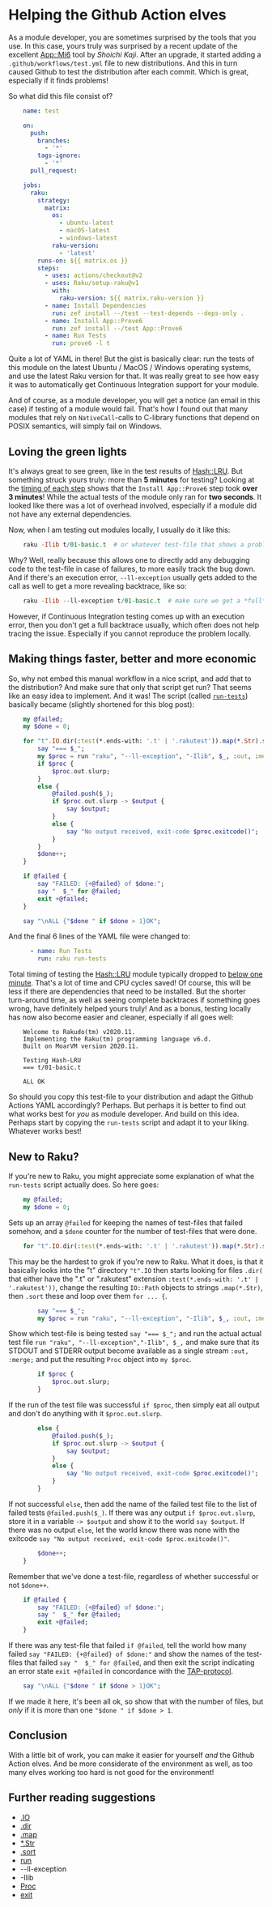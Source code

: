Helping the Github Action elves
===============================

As a module developer, you are sometimes surprised by the tools that you use.  In this case, yours truly was surprised by a recent update of the excellent [App::Mi6](https://modules.raku.org/dist/App::Mi6:cpan:SKAJI) tool by *Shoichi Kaji*.  After an upgrade, it started adding a `.github/workflows/test.yml` file to new distributions.  And this in turn caused Github to test the distribution after each commit.  Which is great, especially if it finds problems!

So what did this file consist of?

```yaml
    name: test

    on:
      push:
        branches:
          - '*'
        tags-ignore:
          - '*'
      pull_request:

    jobs:
      raku:
        strategy:
          matrix:
            os:
              - ubuntu-latest
              - macOS-latest
              - windows-latest
            raku-version:
              - 'latest'
        runs-on: ${{ matrix.os }}
        steps:
          - uses: actions/checkout@v2
          - uses: Raku/setup-raku@v1
            with:
              raku-version: ${{ matrix.raku-version }}
          - name: Install Dependencies
            run: zef install --/test --test-depends --deps-only .
          - name: Install App::Prove6
            run: zef install --/test App::Prove6
          - name: Run Tests
            run: prove6 -l t
```

Quite a lot of YAML in there!  But the gist is basically clear: run the tests of this module on the latest Ubuntu / MacOS / Windows operating systems, and use the latest Raku version for that.  It was really great to see how easy it was to automatically get Continuous Integration support for your module.

And of course, as a module developer, you will get a notice (an email in this case) if testing of a module would fail.  That's how I found out that many modules that rely on `NativeCall`-calls to C-library functions that depend on POSIX semantics, will simply fail on Windows.

Loving the green lights
-----------------------
It's always great to see green, like in the test results of [Hash::LRU](https://github.com/lizmat/Hash-LRU/actions/runs/337667222).  But something struck yours truly: more than **5 minutes** for testing?  Looking at the [timing of each step](https://github.com/lizmat/Hash-LRU/runs/1331938416?check_suite_focus=true) shows that the `Install App::Prove6` step took **over 3 minutes**!  While the actual tests of the module only ran for **two seconds**.  It looked like there was a lot of overhead involved, especially if a module did not have any external dependencies.

Now, when I am testing out modules locally, I usually do it like this:

```raku
    raku -Ilib t/01-basic.t  # or whatever test-file that shows a problem
```

Why?  Well, really because this allows one to directly add any debugging code to the test-file in case of failures, to more easily track the bug down.  And if there's an execution error, `--ll-exception` usually gets added to the call as well to get a more revealing backtrace, like so:


```raku
    raku -Ilib --ll-exception t/01-basic.t  # make sure we get a *full* backtrace
```

However, if Continuous Integration testing comes up with an execution error, then you don't get a full backtrace usually, which often does not help tracing the issue.  Especially if you cannot reproduce the problem locally.

Making things faster, better and more economic
----------------------------------------------
So, why not embed this manual workflow in a nice script, and add that to the distribution?  And make sure that only that script get run?  That seems like an easy idea to implement.  And it was!  The script (called [`run-tests`](https://github.com/lizmat/Hash-LRU/blob/master/run-tests)) basically became (slightly shortened for this blog post):

```raku
    my @failed;
    my $done = 0;

    for "t".IO.dir(:test(*.ends-with: '.t' | '.rakutest')).map(*.Str).sort {
        say "=== $_";
        my $proc = run "raku", "--ll-exception", "-Ilib", $_, :out, :merge;
        if $proc {
            $proc.out.slurp;
        }
        else {
            @failed.push($_);
            if $proc.out.slurp -> $output {
                say $output;
            }
            else {
                say "No output received, exit-code $proc.exitcode()";
            }
        }
        $done++;
    }

    if @failed {
        say "FAILED: {+@failed} of $done:";
        say "  $_" for @failed;
        exit +@failed;
    }

    say "\nALL {"$done " if $done > 1}OK";
```

And the final 6 lines of the YAML file were changed to:

```yaml
      - name: Run Tests
        run: raku run-tests
```

Total timing of testing the [Hash::LRU](https://github.com/lizmat/Hash-LRU) module typically dropped to [below one minute](https://github.com/lizmat/Hash-LRU/actions/runs/375191322).  That's a lot of time and CPU cycles saved!  Of course, this will be less if there are dependencies that need to be installed.  But the shorter turn-around time, as well as seeing complete backtraces if something goes wrong, have definitely helped yours truly!  And as a bonus, testing locally has now also become easier and cleaner, especially if all goes well:

```text
    Welcome to Rakudo(tm) v2020.11.
    Implementing the Raku(tm) programming language v6.d.
    Built on MoarVM version 2020.11.

    Testing Hash-LRU
    === t/01-basic.t

    ALL OK
```

So should you copy this test-file to your distribution and adapt the Github Actions YAML accordingly?  Perhaps.  But perhaps it is better to find out what works best for *you* as module developer.  And build on this idea.  Perhaps start by copying the `run-tests` script and adapt it to your liking.  Whatever works best!

New to Raku?
------------

If you're new to Raku, you might appreciate some explanation of what the `run-tests` script actually does.  So here goes:

```raku
    my @failed;
    my $done = 0;
```

Sets up an array `@failed` for keeping the names of test-files that failed somehow, and a `$done` counter for the number of test-files that were done.

```raku
    for "t".IO.dir(:test(*.ends-with: '.t' | '.rakutest')).map(*.Str).sort {
```

This may be the hardest to grok if you're new to Raku.  What it does, is that it basically looks into the "t" directory `"t".IO` then starts looking for files `.dir(` that either have the ".t" or ".rakutest" extension `:test(*.ends-with: '.t' | '.rakutest'))`, change the resulting `IO::Path` objects to strings `.map(*.Str)`, then `.sort` these and loop over them `for ... {`.

```raku
        say "=== $_";
        my $proc = run "raku", "--ll-exception", "-Ilib", $_, :out, :merge;
```

Show which test-file is being tested `say "=== $_";` and run the actual actual test file `run "raku", "--ll-exception","-Ilib", $_,` and make sure that its STDOUT and STDERR output become available as a single stream `:out, :merge;` and put the resulting `Proc` object into `my $proc`.

```raku
        if $proc {
            $proc.out.slurp;
        }
```

If the run of the test file was successful `if $proc`, then simply eat all output and don't do anything with it `$proc.out.slurp`.

```raku
        else {
            @failed.push($_);
            if $proc.out.slurp -> $output {
                say $output;
            }
            else {
                say "No output received, exit-code $proc.exitcode()";
            }
        }
```

If not successful `else`, then add the name of the failed test file to the list of failed tests `@failed.push($_)`.  If there was any output `if $proc.out.slurp`, store it in a variable `-> $output` and show it to the world `say $output`.  If there was no output `else`, let the world know there was none with the exitcode `say "No output received, exit-code $proc.exitcode()"`.

```raku
        $done++;
    }
```

Remember that we've done a test-file, regardless of whether successful or not `$done++`.

```raku
    if @failed {
        say "FAILED: {+@failed} of $done:";
        say "  $_" for @failed;
        exit +@failed;
    }
```

If there was any test-file that failed `if @failed`, tell the world how many failed `say "FAILED: {+@failed} of $done:"` and show the names of the test-files that failed `say "  $_" for @failed`, and then exit the script indicating an error state `exit +@failed` in concordance with the [TAP-protocol](https://en.wikipedia.org/wiki/Test_Anything_Protocol).

```raku
    say "\nALL {"$done " if $done > 1}OK";
```

If we made it here, it's been all ok, so show that with the number of files, but *only* if it is more than one `"$done " if $done > 1`.

Conclusion
----------

With a little bit of work, you can make it easier for yourself *and* the Github Action elves.  And be more considerate of the environment as well, as too many elves working too hard is not good for the environment!

Further reading suggestions
---------------------------

- [.IO](https://docs.raku.org/routine/IO#(Cool)_method_IO)
- [.dir](https://docs.raku.org/type/IO::Path#routine_dir)
- [.map](https://docs.raku.org/type/Any#routine_map)
- [*.Str](https://docs.raku.org/type/Whatever)
- [.sort](https://docs.raku.org/type/Any#method_sort)
- [run](https://docs.raku.org/language/independent-routines#sub_run)
- --ll-exception
- -Ilib
- [Proc](https://docs.raku.org/type/Proc)
- [exit](https://docs.raku.org/language/independent-routines#sub_exit)
